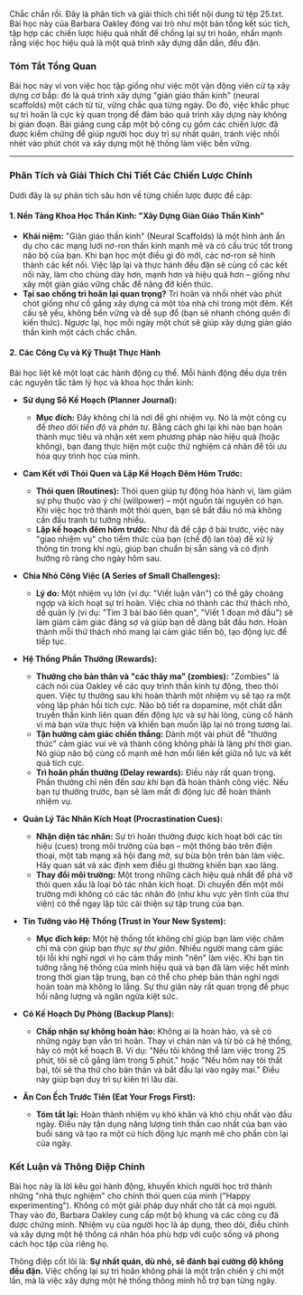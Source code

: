Chắc chắn rồi. Đây là phân tích và giải thích chi tiết nội dung từ tệp 25.txt. Bài học này của Barbara Oakley đóng vai trò như một bản tổng kết súc tích, tập hợp các chiến lược hiệu quả nhất để chống lại sự trì hoãn, nhấn mạnh rằng việc học hiệu quả là một quá trình xây dựng dần dần, đều đặn.

### **Tóm Tắt Tổng Quan**

Bài học này ví von việc học tập giống như việc một vận động viên cử tạ xây dựng cơ bắp: đó là quá trình xây dựng "giàn giáo thần kinh" (neural scaffolds) một cách từ từ, vững chắc qua từng ngày. Do đó, việc khắc phục sự trì hoãn là cực kỳ quan trọng để đảm bảo quá trình xây dựng này không bị gián đoạn. Bài giảng cung cấp một bộ công cụ gồm các chiến lược đã được kiểm chứng để giúp người học duy trì sự nhất quán, tránh việc nhồi nhét vào phút chót và xây dựng một hệ thống làm việc bền vững.

---

### **Phân Tích và Giải Thích Chi Tiết Các Chiến Lược Chính**

Dưới đây là sự phân tích sâu hơn về từng chiến lược được đề cập:

#### **1. Nền Tảng Khoa Học Thần Kinh: "Xây Dựng Giàn Giáo Thần Kinh"**

*   **Khái niệm:** "Giàn giáo thần kinh" (Neural Scaffolds) là một hình ảnh ẩn dụ cho các mạng lưới nơ-ron thần kinh mạnh mẽ và có cấu trúc tốt trong não bộ của bạn. Khi bạn học một điều gì đó mới, các nơ-ron sẽ hình thành các kết nối. Việc lặp lại và thực hành đều đặn sẽ củng cố các kết nối này, làm cho chúng dày hơn, mạnh hơn và hiệu quả hơn – giống như xây một giàn giáo vững chắc để nâng đỡ kiến thức.
*   **Tại sao chống trì hoãn lại quan trọng?** Trì hoãn và nhồi nhét vào phút chót giống như cố gắng xây dựng cả một tòa nhà chỉ trong một đêm. Kết cấu sẽ yếu, không bền vững và dễ sụp đổ (bạn sẽ nhanh chóng quên đi kiến thức). Ngược lại, học mỗi ngày một chút sẽ giúp xây dựng giàn giáo thần kinh một cách chắc chắn.

#### **2. Các Công Cụ và Kỹ Thuật Thực Hành**

Bài học liệt kê một loạt các hành động cụ thể. Mỗi hành động đều dựa trên các nguyên tắc tâm lý học và khoa học thần kinh:

*   **Sử dụng Sổ Kế Hoạch (Planner Journal):**
    *   **Mục đích:** Đây không chỉ là nơi để ghi nhiệm vụ. Nó là một công cụ để *theo dõi tiến độ* và *phản tư*. Bằng cách ghi lại khi nào bạn hoàn thành mục tiêu và nhận xét xem phương pháp nào hiệu quả (hoặc không), bạn đang thực hiện một cuộc thử nghiệm cá nhân để tối ưu hóa quy trình học của mình.

*   **Cam Kết với Thói Quen và Lập Kế Hoạch Đêm Hôm Trước:**
    *   **Thói quen (Routines):** Thói quen giúp tự động hóa hành vi, làm giảm sự phụ thuộc vào ý chí (willpower) – một nguồn tài nguyên có hạn. Khi việc học trở thành một thói quen, bạn sẽ bắt đầu nó mà không cần đấu tranh tư tưởng nhiều.
    *   **Lập kế hoạch đêm hôm trước:** Như đã đề cập ở bài trước, việc này "giao nhiệm vụ" cho tiềm thức của bạn (chế độ lan tỏa) để xử lý thông tin trong khi ngủ, giúp bạn chuẩn bị sẵn sàng và có định hướng rõ ràng cho ngày hôm sau.

*   **Chia Nhỏ Công Việc (A Series of Small Challenges):**
    *   **Lý do:** Một nhiệm vụ lớn (ví dụ: "Viết luận văn") có thể gây choáng ngợp và kích hoạt sự trì hoãn. Việc chia nó thành các thử thách nhỏ, dễ quản lý (ví dụ: "Tìm 3 bài báo liên quan", "Viết 1 đoạn mở đầu") sẽ làm giảm cảm giác đáng sợ và giúp bạn dễ dàng bắt đầu hơn. Hoàn thành mỗi thử thách nhỏ mang lại cảm giác tiến bộ, tạo động lực để tiếp tục.

*   **Hệ Thống Phần Thưởng (Rewards):**
    *   **Thưởng cho bản thân và "các thây ma" (zombies):** "Zombies" là cách nói của Oakley về các quy trình thần kinh tự động, theo thói quen. Việc tự thưởng sau khi hoàn thành một nhiệm vụ sẽ tạo ra một vòng lặp phản hồi tích cực. Não bộ tiết ra dopamine, một chất dẫn truyền thần kinh liên quan đến động lực và sự hài lòng, củng cố hành vi mà bạn vừa thực hiện và khiến bạn muốn lặp lại nó trong tương lai.
    *   **Tận hưởng cảm giác chiến thắng:** Dành một vài phút để "thưởng thức" cảm giác vui vẻ và thành công không phải là lãng phí thời gian. Nó giúp não bộ củng cố mạnh mẽ hơn mối liên kết giữa nỗ lực và kết quả tích cực.
    *   **Trì hoãn phần thưởng (Delay rewards):** Điều này rất quan trọng. Phần thưởng chỉ nên đến *sau khi* bạn đã hoàn thành công việc. Nếu bạn tự thưởng trước, bạn sẽ làm mất đi động lực để hoàn thành nhiệm vụ.

*   **Quản Lý Tác Nhân Kích Hoạt (Procrastination Cues):**
    *   **Nhận diện tác nhân:** Sự trì hoãn thường được kích hoạt bởi các tín hiệu (cues) trong môi trường của bạn – một thông báo trên điện thoại, một tab mạng xã hội đang mở, sự bừa bộn trên bàn làm việc. Hãy quan sát và xác định xem điều gì thường khiến bạn xao lãng.
    *   **Thay đổi môi trường:** Một trong những cách hiệu quả nhất để phá vỡ thói quen xấu là loại bỏ tác nhân kích hoạt. Di chuyển đến một môi trường mới không có các tác nhân đó (như khu vực yên tĩnh của thư viện) có thể ngay lập tức cải thiện sự tập trung của bạn.

*   **Tin Tưởng vào Hệ Thống (Trust in Your New System):**
    *   **Mục đích kép:** Một hệ thống tốt không chỉ giúp bạn làm việc chăm chỉ mà còn giúp bạn *thực sự thư giãn*. Nhiều người mang cảm giác tội lỗi khi nghỉ ngơi vì họ cảm thấy mình "nên" làm việc. Khi bạn tin tưởng rằng hệ thống của mình hiệu quả và bạn đã làm việc hết mình trong thời gian tập trung, bạn có thể cho phép bản thân nghỉ ngơi hoàn toàn mà không lo lắng. Sự thư giãn này rất quan trọng để phục hồi năng lượng và ngăn ngừa kiệt sức.

*   **Có Kế Hoạch Dự Phòng (Backup Plans):**
    *   **Chấp nhận sự không hoàn hảo:** Không ai là hoàn hảo, và sẽ có những ngày bạn vẫn trì hoãn. Thay vì chán nản và từ bỏ cả hệ thống, hãy có một kế hoạch B. Ví dụ: "Nếu tôi không thể làm việc trong 25 phút, tôi sẽ cố gắng làm trong 5 phút." hoặc "Nếu hôm nay tôi thất bại, tôi sẽ tha thứ cho bản thân và bắt đầu lại vào ngày mai." Điều này giúp bạn duy trì sự kiên trì lâu dài.

*   **Ăn Con Ếch Trước Tiên (Eat Your Frogs First):**
    *   **Tóm tắt lại:** Hoàn thành nhiệm vụ khó khăn và khó chịu nhất vào đầu ngày. Điều này tận dụng năng lượng tinh thần cao nhất của bạn vào buổi sáng và tạo ra một cú hích động lực mạnh mẽ cho phần còn lại của ngày.

### **Kết Luận và Thông Điệp Chính**

Bài học này là lời kêu gọi hành động, khuyến khích người học trở thành những "nhà thực nghiệm" cho chính thói quen của mình ("Happy experimenting"). Không có một giải pháp duy nhất cho tất cả mọi người. Thay vào đó, Barbara Oakley cung cấp một bộ khung và các công cụ đã được chứng minh. Nhiệm vụ của người học là áp dụng, theo dõi, điều chỉnh và xây dựng một hệ thống cá nhân hóa phù hợp với cuộc sống và phong cách học tập của riêng họ.

Thông điệp cốt lõi là: **Sự nhất quán, dù nhỏ, sẽ đánh bại cường độ không đều đặn.** Việc chống lại sự trì hoãn không phải là một trận chiến ý chí một lần, mà là việc xây dựng một hệ thống thông minh hỗ trợ bạn từng ngày.